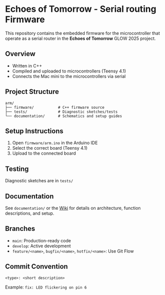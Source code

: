 # Echoes of Tomorrow - Serial routing Firmware

This repository contains the embedded firmware for the microcontroller that operate as a serial router in the **Echoes of Tomorrow** GLOW 2025 project.

## Overview
- Written in C++
- Compiled and uploaded to microcontrollers (Teensy 4.1)
- Connects the Mac mini to the microcontrollers via serial

## Project Structure
```
arm/
├── firmware/           # C++ firmware source
├── tests/              # Diagnostic sketches/tests
└── documentation/      # Schematics and setup guides
```

## Setup Instructions
1. Open `firmware/arm.ino` in the Arduino IDE
2. Select the correct board (Teensy 4.1)
3. Upload to the connected board

## Testing
Diagnostic sketches are in `tests/`

## Documentation
See `documentation/` or the [Wiki](https://github.com/GLOW-Delta-2025/master/wiki) for details on architecture, function descriptions, and setup.

## Branches
- `main`: Production-ready code
- `develop`: Active development
- `feature/<name>`, `bugfix/<name>`, `hotfix/<name>`: Use Git Flow

## Commit Convention
```text
<type>: <short description>
```
Example: `fix: LED flickering on pin 6`
